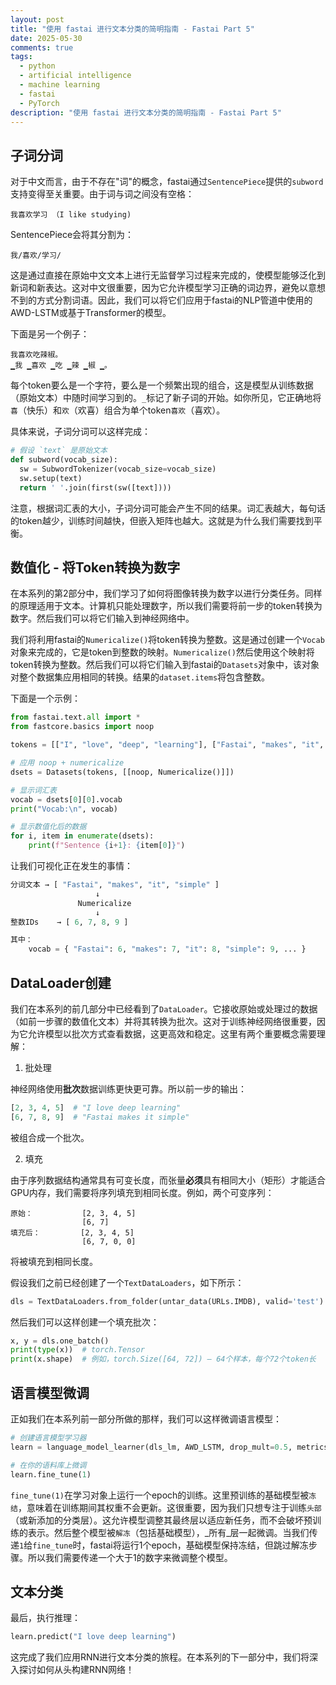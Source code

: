 ```yaml
---
layout: post
title: "使用 fastai 进行文本分类的简明指南 - Fastai Part 5"
date: 2025-05-30
comments: true
tags:
  - python
  - artificial intelligence
  - machine learning
  - fastai
  - PyTorch
description: "使用 fastai 进行文本分类的简明指南 - Fastai Part 5"
---
```


## 子词分词
对于中文而言，由于不存在"词"的概念，fastai通过`SentencePiece`提供的`subword`支持变得至关重要。由于词与词之间没有空格：
```
我喜欢学习 （I like studying)
```
SentencePiece会将其分割为：
```
我/喜欢/学习/
```
这是通过直接在原始中文文本上进行无监督学习过程来完成的，使模型能够泛化到新词和新表达。这对中文很重要，因为它允许模型学习正确的词边界，避免以意想不到的方式分割词语。因此，我们可以将它们应用于fastai的NLP管道中使用的AWD-LSTM或基于Transformer的模型。

下面是另一个例子：
```
我喜欢吃辣椒。
▁我 ▁喜欢 ▁吃 ▁辣 ▁椒 ▁。
```
每个token要么是一个字符，要么是一个频繁出现的组合，这是模型从训练数据（原始文本）中随时间学习到的。`_`标记了新子词的开始。如你所见，它正确地将`喜`（快乐）和`欢`（欢喜）组合为单个token`喜欢`（喜欢）。

具体来说，子词分词可以这样完成：

```python
# 假设 `text` 是原始文本
def subword(vocab_size):
  sw = SubwordTokenizer(vocab_size=vocab_size)
  sw.setup(text)
  return ' '.join(first(sw([text])))
```

注意，根据词汇表的大小，子词分词可能会产生不同的结果。词汇表越大，每句话的token越少，训练时间越快，但嵌入矩阵也越大。这就是为什么我们需要找到平衡。

## 数值化 - 将Token转换为数字

在本系列的第2部分中，我们学习了如何将图像转换为数字以进行分类任务。同样的原理适用于文本。计算机只能处理数字，所以我们需要将前一步的token转换为数字。然后我们可以将它们输入到神经网络中。

我们将利用fastai的`Numericalize()`将token转换为整数。这是通过创建一个`Vocab`对象来完成的，它是token到整数的映射。`Numericalize()`然后使用这个映射将token转换为整数。然后我们可以将它们输入到fastai的`Datasets`对象中，该对象对整个数据集应用相同的转换。结果的`dataset.items`将包含整数。

下面是一个示例：

```python
from fastai.text.all import *
from fastcore.basics import noop

tokens = [["I", "love", "deep", "learning"], ["Fastai", "makes", "it", "simple"]]

# 应用 noop + numericalize
dsets = Datasets(tokens, [[noop, Numericalize()]])

# 显示词汇表
vocab = dsets[0][0].vocab
print("Vocab:\n", vocab)

# 显示数值化后的数据
for i, item in enumerate(dsets):
    print(f"Sentence {i+1}: {item[0]}")
```

让我们可视化正在发生的事情：

```python
分词文本 → [ "Fastai", "makes", "it", "simple" ]
                   ↓
               Numericalize
                   ↓
整数IDs    → [ 6, 7, 8, 9 ]

其中：
    vocab = { "Fastai": 6, "makes": 7, "it": 8, "simple": 9, ... }
```

## DataLoader创建

我们在本系列的前几部分中已经看到了`DataLoader`。它接收原始或处理过的数据（如前一步骤的数值化文本）并将其转换为批次。这对于训练神经网络很重要，因为它允许模型以批次方式查看数据，这更高效和稳定。这里有两个重要概念需要理解：

1. 批处理

神经网络使用**批次**数据训练更快更可靠。所以前一步的输出：
```python
[2, 3, 4, 5]  # "I love deep learning"
[6, 7, 8, 9]  # "Fastai makes it simple"
```
被组合成一个批次。

2. 填充

由于序列数据结构通常具有可变长度，而张量**必须**具有相同大小（矩形）才能适合GPU内存，我们需要将序列填充到相同长度。例如，两个可变序列：
```
原始：           [2, 3, 4, 5]
                [6, 7]
填充后：         [2, 3, 4, 5]
                [6, 7, 0, 0]
```                  
将被填充到相同长度。

假设我们之前已经创建了一个`TextDataLoaders`，如下所示：

```python
dls = TextDataLoaders.from_folder(untar_data(URLs.IMDB), valid='test')
```

然后我们可以这样创建一个填充批次：

```python
x, y = dls.one_batch()
print(type(x))  # torch.Tensor
print(x.shape)  # 例如，torch.Size([64, 72]) — 64个样本，每个72个token长
```

## 语言模型微调

正如我们在本系列前一部分所做的那样，我们可以这样微调语言模型：

```python
# 创建语言模型学习器
learn = language_model_learner(dls_lm, AWD_LSTM, drop_mult=0.5, metrics=accuracy)

# 在你的语料库上微调
learn.fine_tune(1)
```

`fine_tune(1)`在学习对象上运行一个epoch的训练。这里预训练的基础模型被`冻结`，意味着在训练期间其权重不会更新。这很重要，因为我们只想专注于训练`头部`（或新添加的分类层）。这允许模型调整其最终层以适应新任务，而不会破坏预训练的表示。然后整个模型被`解冻`（包括基础模型），_所有_层一起微调。当我们传递`1`给`fine_tune`时，fastai将运行1个epoch，基础模型保持冻结，但跳过解冻步骤。所以我们需要传递一个大于1的数字来微调整个模型。

## 文本分类

最后，执行推理：
```python
learn.predict("I love deep learning")
```

这完成了我们应用RNN进行文本分类的旅程。在本系列的下一部分中，我们将深入探讨如何从头构建RNN网络！ 